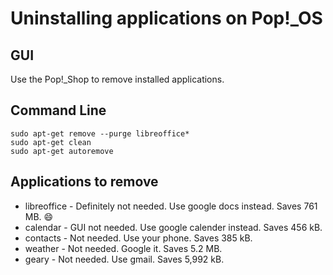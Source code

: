 # Uninstalling applications on Pop!_OS

## GUI
Use the Pop!\_Shop to remove installed applications.

## Command Line
```
sudo apt-get remove --purge libreoffice*
sudo apt-get clean
sudo apt-get autoremove
```


## Applications to remove
* libreoffice - Definitely not needed. Use google docs instead. Saves 761 MB. :smile:
* calendar - GUI not needed. Use google calender instead. Saves 456 kB.
* contacts - Not needed. Use your phone. Saves 385 kB.
* weather - Not needed. Google it. Saves 5.2 MB.
* geary - Not needed. Use gmail. Saves 5,992 kB.

